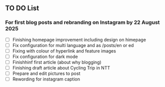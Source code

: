 ## TO DO List
### For first blog posts and rebranding on Instagram by 22 August 2025
- [ ] Finishing homepage improvement including design on himepage
- [ ] Fix configuration for multi language and as /posts/en or ed
- [ ] Fixing with colour of hyperlink and feature images
- [ ] Fix configuration for dark mode
- [ ] Finishhinf first article (about why blogging)
- [ ] Finishing draft article about Cycling Trip in NTT
- [ ] Prepare and edit pictures to post
- [ ] Rewording for instagram caption